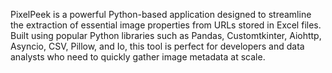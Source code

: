 PixelPeek is a powerful Python-based application designed to streamline the extraction of essential image properties from URLs stored in Excel files. Built using popular Python libraries such as Pandas, Customtkinter, Aiohttp, Asyncio, CSV, Pillow, and Io, this tool is perfect for developers and data analysts who need to quickly gather image metadata at scale.
